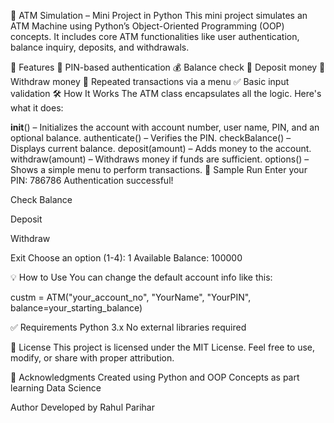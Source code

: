 🏧 ATM Simulation – Mini Project in Python
This mini project simulates an ATM Machine using Python’s Object-Oriented Programming (OOP) concepts. It includes core ATM functionalities like user authentication, balance inquiry, deposits, and withdrawals.

🚀 Features
🔐 PIN-based authentication
💰 Balance check
💸 Deposit money
🏧 Withdraw money
🔁 Repeated transactions via a menu
✅ Basic input validation
🛠️ How It Works
The ATM class encapsulates all the logic. Here's what it does:

__init__() – Initializes the account with account number, user name, PIN, and an optional balance.
authenticate() – Verifies the PIN.
checkBalance() – Displays current balance.
deposit(amount) – Adds money to the account.
withdraw(amount) – Withdraws money if funds are sufficient.
options() – Shows a simple menu to perform transactions.
📌 Sample Run
Enter your PIN: 786786
Authentication successful!

Check Balance

Deposit

Withdraw

Exit
Choose an option (1-4): 1
Available Balance: 100000

💡 How to Use
You can change the default account info like this:

custm = ATM("your_account_no", "YourName", "YourPIN", balance=your_starting_balance)

✅ Requirements
Python 3.x
No external libraries required

📜 License
This project is licensed under the MIT License. Feel free to use, modify, or share with proper attribution.

🙌 Acknowledgments
Created using Python and OOP Concepts as part learning Data Science

Author
Developed by Rahul Parihar
